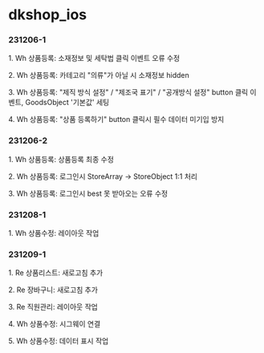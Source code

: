 <h1>dkshop_ios</h1>

<h3>231206-1</h3>
<p>1. Wh 상품등록: 소재정보 및 세탁법 클릭 이벤트 오류 수정</p>
<p>2. Wh 상품등록: 카테고리 "의류"가 아닐 시 소재정보 hidden</p>
<p>3. Wh 상품등록: "제직 방식 설정" / "제조국 표기" / "공개방식 설정" button 클릭 이벤트, GoodsObject '기본값' 세팅</p>
<p>4. Wh 상품등록: "상품 등록하기" button 클릭시 필수 데이터 미기입 방지</p>

<h3>231206-2</h3>
<p>1. Wh 상품등록: 상품등록 최종 수정</p>
<p>2. Wh 상품등록: 로그인시 StoreArray -> StoreObject 1:1 처리</p>
<p>3. Wh 상품등록: 로그인시 best 못 받아오는 오류 수정</p>

<h3>231208-1</h3>
<p>1. Wh 상품수정: 레이아웃 작업</p>

<h3>231209-1</h3>
<p>1. Re 상품리스트: 새로고침 추가</p>
<p>2. Re 장바구니: 새로고침 추가</p>
<p>3. Re 직원관리: 레이아웃 작업</p>
<p>4. Wh 상품수정: 시그웨이 연결</p>
<p>5. Wh 상품수정: 데이터 표시 작업</p>
